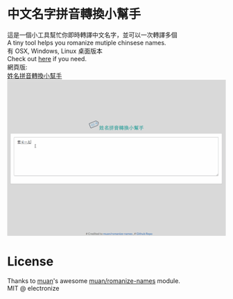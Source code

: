 # 中文名字拼音轉換小幫手
這是一個小工具幫忙你即時轉譯中文名字，並可以一次轉譯多個  
A tiny tool helps you romanize mutiple chinsese names.  
有 OSX, Windows, Linux 桌面版本  
Check out [here](https://github.com/electronize/romanize-names-desktop) if you need.  
網頁版:  
[姓名拼音轉換小幫手](http://electronize.github.io/romanize/)
![](https://raw.githubusercontent.com/electronize/romanize/gh-pages/media/record.gif)

License
==
Thanks to [muan](https://github.com/muan)'s awesome [muan/romanize-names](https://github.com/muan/romanize-names) module.  
MIT @ electronize 

